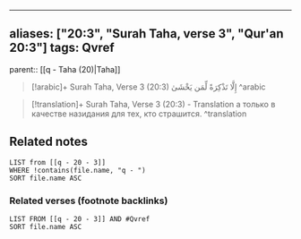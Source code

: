 
---
aliases: ["20:3", "Surah Taha, verse 3", "Qur'an 20:3"]
tags: Qvref
---

parent:: [[q - Taha (20)|Taha]]

> [!arabic]+ Surah Taha, Verse 3 (20:3)
> <span class="quran-arabic">إِلَّا تَذْكِرَةً لِّمَن يَخْشَىٰ</span>
^arabic

> [!translation]+ Surah Taha, Verse 3 (20:3) - Translation
> а только в качестве назидания для тех, кто страшится.
^translation



## Related notes
```dataview
LIST from [[q - 20 - 3]]
WHERE !contains(file.name, "q - ")
SORT file.name ASC
```

### Related verses (footnote backlinks)
```dataview
LIST FROM [[q - 20 - 3]] AND #Qvref
SORT file.name ASC
```

